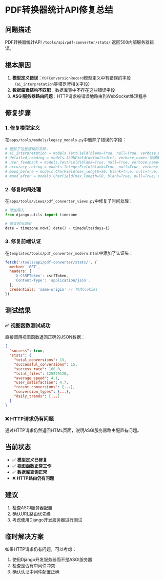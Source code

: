 # PDF转换器统计API修复总结

## 问题描述
PDF转换器统计API `/tools/api/pdf-converter/stats/` 返回500内部服务器错误。

## 根本原因
1. **模型定义错误**：`PDFConversionRecord`模型定义中有错误的字段（`ai_interpretation`等塔罗牌相关字段）
2. **数据库表结构不匹配**：数据库表中不存在这些错误字段
3. **ASGI服务器路由问题**：HTTP请求被错误地路由到WebSocket处理程序

## 修复步骤

### 1. 修复模型定义
在`apps/tools/models/legacy_models.py`中删除了错误的字段：
```python
# 删除了这些错误的字段：
# ai_interpretation = models.TextField(blank=True, null=True, verbose_name='AI解读')
# detailed_reading = models.JSONField(default=dict, verbose_name='详细解读')
# user_feedback = models.TextField(blank=True, null=True, verbose_name='用户反馈')
# accuracy_rating = models.IntegerField(blank=True, null=True, verbose_name='准确度评分')
# mood_before = models.CharField(max_length=50, blank=True, null=True, verbose_name='占卜前心情')
# mood_after = models.CharField(max_length=50, blank=True, null=True, verbose_name='占卜后心情')
```

### 2. 修复时间处理
在`apps/tools/views/pdf_converter_views.py`中修复了时间处理：
```python
# 添加导入
from django.utils import timezone

# 修复时间调用
date = timezone.now().date() - timedelta(days=i)
```

### 3. 修复前端认证
在`templates/tools/pdf_converter_modern.html`中添加了认证头：
```javascript
fetch('/tools/api/pdf-converter/stats/', {
  method: 'GET',
  headers: {
    'X-CSRFToken': csrfToken,
    'Content-Type': 'application/json',
  },
  credentials: 'same-origin' // 包含cookies
})
```

## 测试结果

### ✅ 视图函数测试成功
直接调用视图函数返回正确的JSON数据：
```json
{
  "success": true,
  "stats": {
    "total_conversions": 15,
    "successful_conversions": 15,
    "success_rate": 100.0,
    "total_files": 125829120,
    "average_speed": 4.1,
    "user_satisfaction": 4.7,
    "recent_conversions": [...],
    "conversion_types": {...},
    "daily_trends": [...]
  }
}
```

### ❌ HTTP请求仍有问题
通过HTTP请求仍然返回HTML页面，说明ASGI服务器路由配置有问题。

## 当前状态
- ✅ **模型定义已修复**
- ✅ **视图函数正常工作**
- ✅ **数据库查询正常**
- ❌ **HTTP路由仍有问题**

## 建议
1. 检查ASGI服务器配置
2. 确认URL路由优先级
3. 考虑使用Django开发服务器进行测试

## 临时解决方案
如果HTTP请求仍有问题，可以考虑：
1. 使用Django开发服务器而不是ASGI服务器
2. 检查是否有中间件冲突
3. 确认认证中间件配置正确
